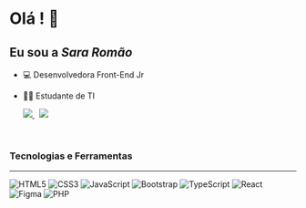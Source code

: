 

<!--
**Sara01romao/Sara01romao** is a ✨ _special_ ✨ repository because its `README.md` (this file) appears on your GitHub profile.-->



# Olá ! :wave:
## Eu sou a <em> Sara Romão </em>

<div>
  
- 💻 Desenvolvedora Front-End Jr
- :woman_technologist: Estudante de TI

  
  <div style="margin-top: 10px">
    <a href="https://sara01romao.github.io/portfolio/"  target="_blank">
      <img src="https://img.shields.io/badge/Portfolio-%23000000.svg?style=for-the-badge&logo=firefox&logoColor=#FF7139" />
    </a>
    &nbsp;  
    <a href="https://www.linkedin.com/in/sara-rom%C3%A3o-abbb8917b/"  target="_blank">
      <img src="https://img.shields.io/badge/LinkedIn-0077B5?style=for-the-badge&logo=linkedin&logoColor=white" />
    </a>
     </div>
 </div>
 
<br>




### Tecnologias e Ferramentas

<!-- [![Top Langs](https://github-readme-stats.vercel.app/api/top-langs/?username=sara01romao&layout=compact)](https://github.com/sara01romao/github-readme-stats) -->

<hr>




  ![HTML5](https://img.shields.io/badge/html5-%23E34F26.svg?style=for-the-badge&logo=html5&logoColor=white)
  ![CSS3](https://img.shields.io/badge/css3-%231572B6.svg?style=for-the-badge&logo=css3&logoColor=white)
  ![JavaScript](https://img.shields.io/badge/javascript-%23323330.svg?style=for-the-badge&logo=javascript&logoColor=%23F7DF1E)
  ![Bootstrap](https://img.shields.io/badge/bootstrap-%23563D7C.svg?style=for-the-badge&logo=bootstrap&logoColor=white)
  ![TypeScript](https://img.shields.io/badge/typescript-%23007ACC.svg?style=for-the-badge&logo=typescript&logoColor=white)
  ![React](https://img.shields.io/badge/react-%2320232a.svg?style=for-the-badge&logo=react&logoColor=%2361DAFB)
  ![Figma](https://img.shields.io/badge/figma-%23F24E1E.svg?style=for-the-badge&logo=figma&logoColor=white)
  ![PHP](https://img.shields.io/badge/php-%23777BB4.svg?style=for-the-badge&logo=php&logoColor=white)
  




